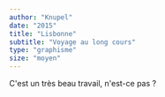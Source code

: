 ```yaml
---
author: "Knupel"
date: "2015"
title: "Lisbonne"
subtitle: "Voyage au long cours"
type: "graphisme"
size: "moyen"
---
```


C'est un très beau travail, n'est-ce pas ?
